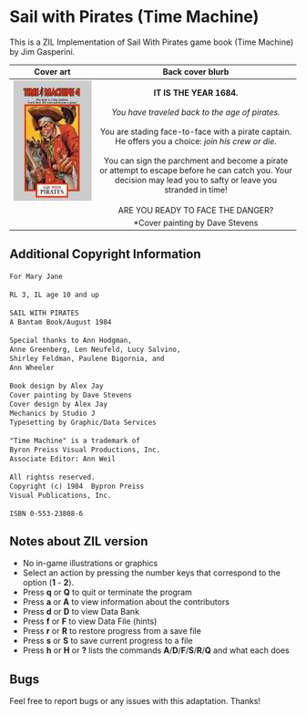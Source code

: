 # Sail with Pirates (Time Machine)
This is a ZIL Implementation of Sail With Pirates game book (Time Machine) by Jim Gasperini.

| **Cover art** | **Back cover blurb**|
|:-:|:-:|
|![Cover Art](/images/sail-with-pirates.jpg)|**IT IS THE YEAR 1684.**<br><br>*You have traveled back to the age of pirates.*<br><br>You are stading face-to-face with a pirate captain. He offers you a choice: *join his crew or die.*<br><br>You can sign the parchment and become a pirate or attempt to escape before he can catch you. Your decision may lead you to safty or leave you stranded in time!|
| |ARE YOU READY TO FACE THE DANGER?|
| |*Cover painting by Dave Stevens|

## Additional Copyright Information

```
For Mary Jane

RL 3, IL age 10 and up

SAIL WITH PIRATES
A Bantam Book/August 1984

Special thanks to Ann Hodgman,
Anne Greenberg, Len Neufeld, Lucy Salvino,
Shirley Feldman, Paulene Bigornia, and
Ann Wheeler

Book design by Alex Jay
Cover painting by Dave Stevens
Cover design by Alex Jay
Mechanics by Studio J
Typesetting by Graphic/Data Services

"Time Machine" is a trademark of
Byron Preiss Visual Productions, Inc.
Associate Editor: Ann Weil

All rightss reserved.
Copyright (c) 1984  Bypron Preiss
Visual Publications, Inc.

ISBN 0-553-23808-6
```

## Notes about ZIL version

- No in-game illustrations or graphics
- Select an action by pressing the number keys that correspond to the option (**1** - **2**).
- Press **q** or **Q** to quit or terminate the program
- Press **a** or **A** to view information about the contributors
- Press **d** or **D** to view Data Bank
- Press **f** or **F** to view Data File (hints)
- Press **r** or **R** to restore progress from a save file
- Press **s** or **S** to save current progress to a file
- Press **h** or **H** or **?** lists the commands **A**/**D**/**F**/**S**/**R**/**Q** and what each does

## Bugs

Feel free to report bugs or any issues with this adaptation. Thanks!

